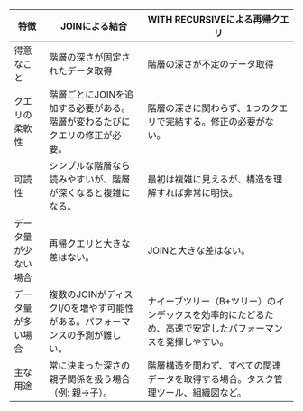 | 特徴 | JOINによる結合 | WITH RECURSIVEによる再帰クエリ |
| --- | --- | --- |
| 得意なこと | 階層の深さが固定されたデータ取得 | 階層の深さが不定のデータ取得 |
| クエリの柔軟性 | 階層ごとにJOINを追加する必要がある。階層が変わるたびにクエリの修正が必要。 | 階層の深さに関わらず、1つのクエリで完結する。修正の必要がない。 |
| 可読性 | シンプルな階層なら読みやすいが、階層が深くなると複雑になる。 | 最初は複雑に見えるが、構造を理解すれば非常に明快。 |
| データ量が少ない場合 | 再帰クエリと大きな差はない。 | JOINと大きな差はない。 |
| データ量が多い場合 | 複数のJOINがディスクI/Oを増やす可能性がある。パフォーマンスの予測が難しい。 | ナイーブツリー（B+ツリー）のインデックスを効率的にたどるため、高速で安定したパフォーマンスを発揮しやすい。 |
| 主な用途 | 常に決まった深さの親子関係を扱う場合（例: 親→子）。 | 階層構造を問わず、すべての関連データを取得する場合。タスク管理ツール、組織図など。 |